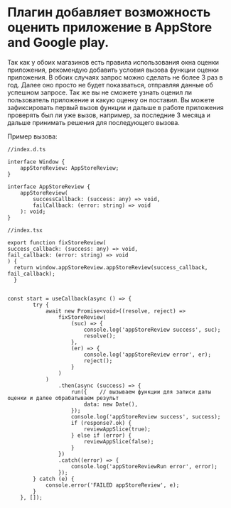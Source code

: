 # Плагин добавляет возможность оценить приложение в AppStore and Google play.

Так как у обоих магазинов есть правила использования окна оценки приложения, рекомендую добавить условия вызова функции оценки приложения. 
В обоих случаях запрос можно сделать не более 3 раз в год. Далее оно просто не будет показваться, отправляя данные об успешном запросе. Так же вы не сможете узнать оценил ли пользователь приложение и какую оценку он поставил.
Вы можете зафиксировать первый вызов функции и дальше в работе приложения проверять был ли уже вызов, например, за последние 3 месяца и дальше принимать решения для последующего вызова.

Пример вызова:
```
//index.d.ts

interface Window {
    appStoreReview: AppStoreReview;
}

interface AppStoreReview {
    appStoreReview(
        successCallback: (success: any) => void,
        failCallback: (error: string) => void
    ): void;
}

//index.tsx

export function fixStoreReview(
success_callback: (success: any) => void,
fail_callback: (error: string) => void
) {
  return window.appStoreReview.appStoreReview(success_callback, fail_callback);
  }


const start = useCallback(async () => {
        try {
            await new Promise<void>((resolve, reject) =>
                fixStoreReview(
                    (suc) => {
                        console.log('appStoreReview success', suc);
                        resolve();
                    },
                    (er) => {
                        console.log('appStoreReview error', er);
                        reject();
                    }
                )
            )
                .then(async (success) => {
                    run({    // вызываем функции для записи даты оценки и далее обрабатываем результ
                        data: new Date(),
                    });
                    console.log('appStoreReview success', success);
                    if (response?.ok) {
                        reviewAppSlice(true);
                    } else if (error) {
                        reviewAppSlice(false);
                    }
                })
                .catch((error) => {
                    console.log('appStoreReviewRun error', error);
                });
        } catch (e) {
            console.error('FAILED appStoreReview', e);
        }
    }, []);
```
